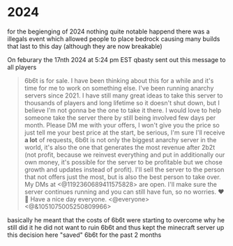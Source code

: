 # 2024

for the begienging of 2024 nothing quite notable happend there was a illegals event which allowed people to place bedrock causing many builds that last to this day (although they are now
    breakable) 

On feburary the 17nth 2024 at 5:24 pm EST qbasty sent out this message to all players 
    
> 6b6t is for sale. I have been thinking about this for a while and it's time for me to work on something else. I've been running anarchy servers since 2021. I have still many great ideas to take this server to thousands of players and long lifetime so it doesn't shut down, but I believe I'm not gonna be the one to take it there. I would love to help someone take the server there by still being involved few days per month. Please DM me with your offers, I won't give you the price so just tell me your best price at the start, be serious, I'm sure I'll receive **a lot** of requests, 6b6t is not only the biggest anarchy server in the world, it's also the one that generates the most revenue after 2b2t (not profit, because we reinvest everything and put in additionally our own money, it's possible for the server to be profitable but we chose growth and updates instead of profit). I'll sell the server to the person that not offers just the most, but is also the best person to take over. My DMs at \<\@1192360689411575828> are open. I'll make sure the server continues running and you can still have fun, so no worries. ❤️ 👑 Have a nice day everyone. \<\@everyone> \<\@&1051075005250809966>

basically he meant that the costs of 6b6t were starting to overcome why he still did it he did not want to ruin 6b6t and thus kept the minecraft server up this decision here "saved" 6b6t for the past 2 months
